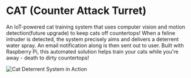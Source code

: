 # CAT (Counter Attack Turret)

An IoT-powered cat training system that uses computer vision and motion detection(future upgrade) to keep cats off countertops! When a feline intruder is detected, the system precisely aims and delivers a deterrent water spray. An email notification along is then sent out to user. Built with Raspberry Pi, this automated solution helps train your cats while you're away - death to dirty countertops!


![Cat Deterrent System in Action](https://media4.giphy.com/media/v1.Y2lkPTc5MGI3NjExczlscjJoZjhma2oxMWgwZG5mejNjZjZtem01MXRhMG00Z2V0bjJiNyZlcD12MV9pbnRlcm5hbF9naWZfYnlfaWQmY3Q9Zw/YmVNzDnboB0RQEpmLr/giphy.gif)
